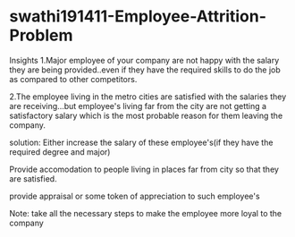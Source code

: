 # swathi191411-Employee-Attrition-Problem
Insights
1.Major employee of your company are not happy with the salary they are being provided..even if they have the required skills to do the job as compared to other competitors.

2.The employee living in the metro cities are satisfied with the salaries they are receiving...but employee's living far from the city are not getting a satisfactory salary which is the most probable reason for them leaving the company.

solution:
Either increase the salary of these employee's(if they have the required degree and major)

Provide accomodation to people living in places far from city so that they are satisfied.

provide appraisal or some token of appreciation to such employee's

Note: take all the necessary steps to make the employee more loyal to the company
